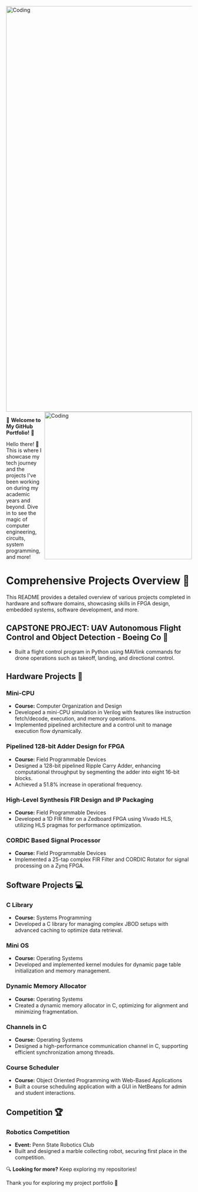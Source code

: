 <img align="center" alt="Coding" width="1100" src="https://images.fineartamerica.com/images-medium-large-5/printed-circuit-board-paul-woottonscience-photo-library.jpg">
<img align="right" alt="Coding" width="400" src="https://media.tenor.com/GfSX-u7VGM4AAAAC/coding.gif">








🌟 **Welcome to My GitHub Portfolio!** 🌟

Hello there! 👋 This is where I showcase my tech journey and the projects I've been working on during my academic years and beyond. Dive in to see the magic of computer engineering, circuits, system programming, and more!

# Comprehensive Projects Overview 🚀

This README provides a detailed overview of various projects completed in hardware and software domains, showcasing skills in FPGA design, embedded systems, software development, and more.

## CAPSTONE PROJECT: UAV Autonomous Flight Control and Object Detection - Boeing Co 🚁
-  Built a flight control program in Python using MAVlink commands for drone operations such as takeoff, landing, and directional control.

## Hardware Projects 🔩

### Mini-CPU
- **Course:** Computer Organization and Design
- Developed a mini-CPU simulation in Verilog with features like instruction fetch/decode, execution, and memory operations.
- Implemented pipelined architecture and a control unit to manage execution flow dynamically.

### Pipelined 128-bit Adder Design for FPGA
- **Course:** Field Programmable Devices
- Designed a 128-bit pipelined Ripple Carry Adder, enhancing computational throughput by segmenting the adder into eight 16-bit blocks.
- Achieved a 51.8% increase in operational frequency.

### High-Level Synthesis FIR Design and IP Packaging
- **Course:** Field Programmable Devices
- Developed a 1D FIR filter on a Zedboard FPGA using Vivado HLS, utilizing HLS pragmas for performance optimization.

### CORDIC Based Signal Processor
- **Course:** Field Programmable Devices
- Implemented a 25-tap complex FIR Filter and CORDIC Rotator for signal processing on a Zynq FPGA.

## Software Projects 💻

### C Library
- **Course:** Systems Programming
- Developed a C library for managing complex JBOD setups with advanced caching to optimize data retrieval.

### Mini OS
- **Course:** Operating Systems
- Developed and implemented kernel modules for dynamic page table initialization and memory management.

### Dynamic Memory Allocator
- **Course:** Operating Systems
- Created a dynamic memory allocator in C, optimizing for alignment and minimizing fragmentation.

### Channels in C
- **Course:** Operating Systems
- Designed a high-performance communication channel in C, supporting efficient synchronization among threads.

### Course Scheduler
- **Course:** Object Oriented Programming with Web-Based Applications
- Built a course scheduling application with a GUI in NetBeans for admin and student interactions.

## Competition 🏆

### Robotics Competition
- **Event:** Penn State Robotics Club
- Built and designed a marble collecting robot, securing first place in the competition.




🔍 **Looking for more?** Keep exploring my repositories!

Thank you for exploring my project portfolio 🌟


